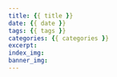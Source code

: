 ```yaml
---
title: {{ title }}
date: {{ date }}
tags: {{ tags }}
categories: {{ categories }}
excerpt: 
index_img: 
banner_img: 
---
```

